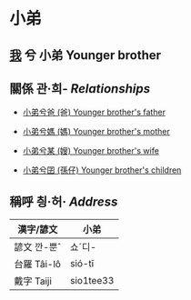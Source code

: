 # 小弟
## [我](member1.md) 兮 小弟 Younger brother

## 關係 관·희- _Relationships_

- [小弟兮爸 (爸) Younger brother's father](member2.md)

- [小弟兮媽 (媽) Younger brother's mother](member3.md)

- [小弟兮某 (嫂) Younger brother's wife](member21.md)

- [小弟兮囝 (孫仔) Younger brother's children](member22.md)



## 稱呼 칑·허· _Address_

漢字/諺文 | 小弟
--- | ---
諺文 깐-뿐ˆ | 쇼ˊ디-
台羅 Tâi-lô | sió-tī
戴字 Taiji | sio1tee33


